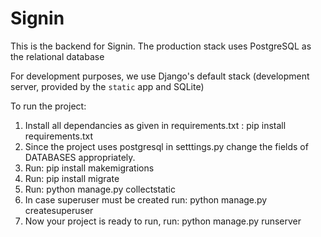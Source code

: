 # Signin

This is the backend for Signin.
The production stack uses PostgreSQL as the relational database

For development purposes, we use Django's default stack (development server, provided by the `static` app and SQLite)

To run the project: 
1. Install all dependancies as given in requirements.txt : pip install requirements.txt
2. Since the project uses postgresql in setttings.py change the fields of DATABASES appropriately.
3. Run: pip install makemigrations
4. Run: pip install migrate
5. Run: python manage.py collectstatic
6. In case superuser must be created run: python manage.py createsuperuser 
7. Now your project is ready to run, run: python manage.py runserver 